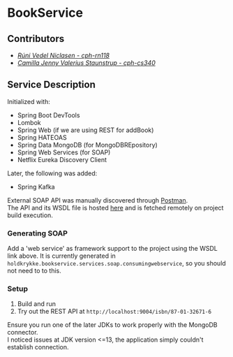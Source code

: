 # BookService

## Contributors

- _[Rúni Vedel Niclasen - cph-rn118](https://github.com/Runi-VN)_
- _[Camilla Jenny Valerius Staunstrup - cph-cs340](https://github.com/Castau)_

## Service Description

Initialized with:

- Spring Boot DevTools
- Lombok
- Spring Web (if we are using REST for addBook)
- Spring HATEOAS
- Spring Data MongoDB (for MongoDBREpository)
- Spring Web Services (for SOAP)
- Netflix Eureka Discovery Client

Later, the following was added:
- Spring Kafka

External SOAP API was manually discovered through [Postman](https://documenter.getpostman.com/view/8854915/Szf26WHn#58604e5a-7631-43dc-8ed4-904f4223d59b).  
The API and its WSDL file is hosted [here](http://webservices.daehosting.com/services/isbnservice.wso) and is fetched remotely on project build execution.

### Generating SOAP 
Add a 'web service' as framework support to the project using the WSDL link above. It is currently generated in `holdkrykke.bookservice.services.soap.consumingwebservice`, so you should not need to to this.

### Setup
1. Build and run
2. Try out the REST API at `http://localhost:9004/isbn/87-01-32671-6`

Ensure you run one of the later JDKs to work properly with the MongoDB connector.  
I noticed issues at JDK version <=13, the application simply couldn't establish connection.
